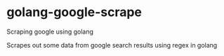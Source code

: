 # golang-google-scrape
Scraping google using golang

Scrapes out some data from google search results using regex in golang
